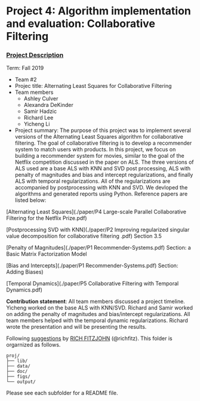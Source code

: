 # Project 4: Algorithm implementation and evaluation: Collaborative Filtering

### [Project Description](doc/project4_desc.md)

Term: Fall 2019

+ Team #2
+ Projec title: Alternating Least Squares for Collaborative Filtering
+ Team members
	+ Ashley Culver
	+ Alexandra DeKinder
	+ Samir Hadzic
	+ Richard Lee
	+ Yicheng Li
+ Project summary: The purpose of this project was to implement several versions of the Alternating Least Squares algorithm for collaborative filtering. The goal of collaborative filtering is to develop a recommender system to match users with products. In this project, we focus on building a recommender system for movies, similar to the goal of the Netflix competition discussed in the paper on ALS. The three versions of ALS used are a base ALS with KNN and SVD post processing, ALS with penalty of magnitudes and bias and intercept regularizations, and finally ALS with temporal regularizations. All of the regularizations are accompanied by postprocessing with KNN and SVD. We devloped the algorithms and generated reports using Python. Reference papers are listed below:

[Alternating Least Squares](./paper/P4 Large-scale Parallel Collaborative Filtering for the Netflix Prize.pdf)

[Postprocessing SVD with KNN](./paper/P2 Improving regularized singular value decomposition for collaborative filtering .pdf) Section 3.5

[Penalty of Magnitudes](./paper/P1 Recommender-Systems.pdf) Section: a Basic Matrix Factorization Model

[Bias and Intercepts](./paper/P1 Recommender-Systems.pdf) Section: Adding Biases)	

[Temporal Dynamics](./paper/P5 Collaborative Filtering with Temporal Dynamics.pdf)
	
**Contribution statement**: All team members discussed a project timeline. Yicheng worked on the base ALS with KNN/SVD. Richard and Samir worked on adding the penalty of magnitudes and bias/intercept regularizations. All team members helped with the temporal dynamic regularizations. Richard wrote the presentation and will be presenting the results. 

Following [suggestions](http://nicercode.github.io/blog/2013-04-05-projects/) by [RICH FITZJOHN](http://nicercode.github.io/about/#Team) (@richfitz). This folder is orgarnized as follows.

```
proj/
├── lib/
├── data/
├── doc/
├── figs/
└── output/
```

Please see each subfolder for a README file.
